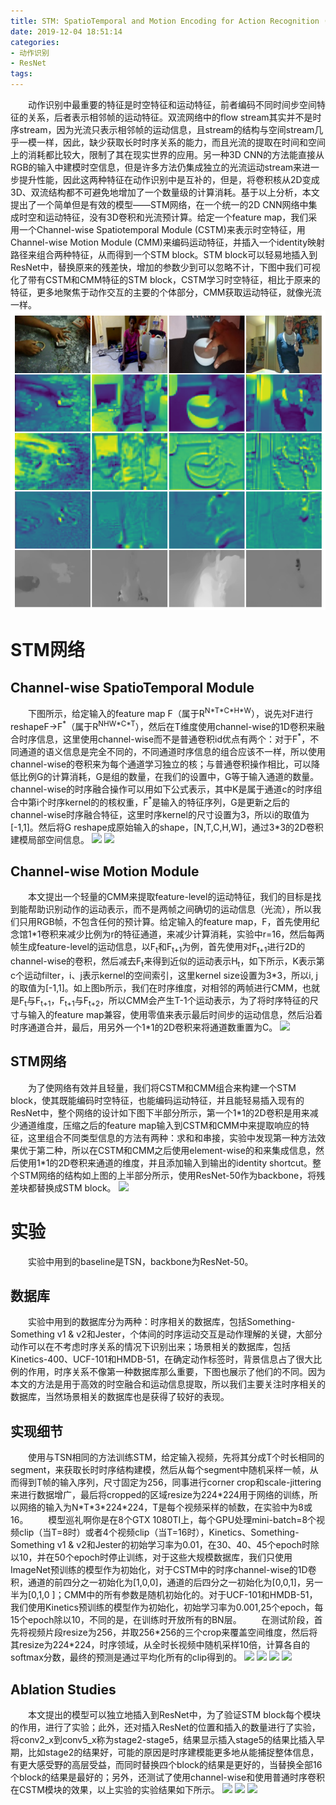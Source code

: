 ```yaml
---
title: STM: SpatioTemporal and Motion Encoding for Action Recognition (ICCV 2019)
date: 2019-12-04 18:51:14
categories: 
- 动作识别
- ResNet
tags:
---
```

&emsp;&emsp;动作识别中最重要的特征是时空特征和运动特征，前者编码不同时间步空间特征的关系，后者表示相邻帧的运动特征。双流网络中的flow stream其实并不是时序stream，因为光流只表示相邻帧的运动信息，且stream的结构与空间stream几乎一模一样，因此，缺少获取长时时序关系的能力，而且光流的提取在时间和空间上的消耗都比较大，限制了其在现实世界的应用。另一种3D CNN的方法能直接从RGB的输入中建模时空信息，但是许多方法仍集成独立的光流运动stream来进一步提升性能，因此这两种特征在动作识别中是互补的，但是，将卷积核从2D变成3D、双流结构都不可避免地增加了一个数量级的计算消耗。基于以上分析，本文提出了一个简单但是有效的模型——STM网络，在一个统一的2D CNN网络中集成时空和运动特征，没有3D卷积和光流预计算。给定一个feature map，我们采用一个Channel-wise Spatiotemporal Module (CSTM)来表示时空特征，用Channel-wise Motion Module (CMM)来编码运动特征，并插入一个identity映射路径来组合两种特征，从而得到一个STM block。STM block可以轻易地插入到ResNet中，替换原来的残差快，增加的参数少到可以忽略不计，下图中我们可视化了带有CSTM和CMM特征的STM block，CSTM学习时空特征，相比于原来的特征，更多地聚焦于动作交互的主要的个体部分，CMM获取运动特征，就像光流一样。
![](/images/STM/fig_vis.png "特征的可视化：第一行是输入的视频帧，第二行是conv2_1 block的输入feature map，第三行是CSTM输出的时空feature map，第四行是CMM输出的运动特征map，最后一行是由TV-L1提取的光流。")
# STM网络
## Channel-wise SpatioTemporal Module
&emsp;&emsp;下图所示，给定输入的feature map F（属于R<sup>N\*T\*C\*H\*W</sup>），说先对F进行reshapeF->F<sup>\*</sup>（属于R<sup>NHW\*C\*T</sup>），然后在T维度使用channel-wise的1D卷积来融合时序信息，这里使用channel-wise而不是普通卷积id优点有两个：对于F<sup>\*</sup>，不同通道的语义信息是完全不同的，不同通道时序信息的组合应该不一样，所以使用channel-wise的卷积来为每个通道学习独立的核；与普通卷积操作相比，可以降低比例G的计算消耗，G是组的数量，在我们的设置中，G等于输入通道的数量。channel-wise的时序融合操作可以用如下公式表示，其中K是属于通道c的时序组合中第i个时序kernel的的核权重，F<sup>\*</sup>是输入的特征序列，G是更新之后的channel-wise时序融合特征，这里时序kernel的尺寸设置为3，所以i的取值为[-1,1]。然后将G reshape成原始输入的shape，[N,T,C,H,W]，通过3\*3的2D卷积建模局部空间信息。
![](/images/AGC/fig_channel.png "")
![](/images/AGC/for_tem.png "")
## Channel-wise Motion Module
&emsp;&emsp;本文提出一个轻量的CMM来提取feature-level的运动特征，我们的目标是找到能帮助识别动作的运动表示，而不是两帧之间确切的运动信息（光流），所以我们只用RGB帧，不包含任何的预计算。给定输入的feature map，F，首先使用纪念馆1\*1卷积来减少比例为r的特征通道，来减少计算消耗，实验中r=16，然后每两帧生成feature-level的运动信息，以F<sub>t</sub>和F<sub>t+1</sub>为例，首先使用对F<sub>t+1</sub>进行2D的channel-wise的卷积，然后减去F<sub>t</sub>来得到近似的运动表示H<sub>t</sub>，如下所示，K表示第c个运动filter，i、j表示kernel的空间索引，这里kernel size设置为3\*3，所以i, j的取值为[-1,1]。如上图b所示，我们在时序维度，对相邻的两帧进行CMM，也就是F<sub>t</sub>与F<sub>t+1</sub>，F<sub>t+1</sub>与F<sub>t+2</sub>，所以CMM会产生T-1个运动表示，为了将时序特征的尺寸与输入的feature map兼容，使用零值来表示最后时间步的运动信息，然后沿着时序通道合并，最后，用另外一个1\*1的2D卷积来将通道数重置为C。
![](/images/AGC/for_motion.png "")
## STM网络
&emsp;&emsp;为了使网络有效并且轻量，我们将CSTM和CMM组合来构建一个STM block，使其既能编码时空特征，也能编码运动特征，并且能轻易插入现有的ResNet中，整个网络的设计如下图下半部分所示，第一个1\*1的2D卷积是用来减少通道维度，压缩之后的feature map输入到CSTM和CMM中来提取响应的特征，这里组合不同类型信息的方法有两种：求和和串接，实验中发现第一种方法效果优于第二种，所以在CSTM和CMM之后使用element-wise的和来集成信息，然后使用1\*1的2D卷积来通道的维度，并且添加输入到输出的identity shortcut。整个STM网络的结构如上图的上半部分所示，使用ResNet-50作为backbone，将残差块都替换成STM block。
![](/images/AGC/fig_stm.png "")
# 实验
&emsp;&emsp;实验中用到的baseline是TSN，backbone为ResNet-50。
## 数据库
&emsp;&emsp;实验中用到的数据库分为两种：时序相关的数据库，包括Something-Something v1 & v2和Jester，个体间的时序运动交互是动作理解的关键，大部分动作可以在不考虑时序关系的情况下识别出来；场景相关的数据库，包括Kinetics-400、UCF-101和HMDB-51，在确定动作标签时，背景信息占了很大比例的作用，时序关系不像第一种数据库那么重要，下图也展示了他们的不同。因为本文的方法是用于高效的时空融合和运动信息提取，所以我们主要关注时序相关的数据库，当然场景相关的数据库也是获得了较好的表现。
## 实现细节
&emsp;&emsp;使用与TSN相同的方法训练STM，给定输入视频，先将其分成T个时长相同的segment，来获取长时时序结构建模，然后从每个segment中随机采样一帧，从而得到T帧的输入序列，尺寸固定为256，同事进行corner crop和scale-jittering来进行数据增广，最后将cropped的区域resize为224\*224用于网络的训练，所以网络的输入为N\*T\*3\*224\*224，T是每个视频采样的帧数，在实验中为8或16。
&emsp;&emsp;模型巡礼啊你是在8个GTX 1080TI上，每个GPU处理mini-batch=8个视频clip（当T=8时）或者4个视频clip（当T=16时），Kinetics、Something-Something v1 & v2和Jester的初始学习率为0.01，在30、40、45个epoch时除以10，并在50个epoch时停止训练，对于这些大规模数据库，我们只使用ImageNet预训练的模型作为初始化，对于CSTM中的时序channel-wise的1D卷积，通道的前四分之一初始化为[1,0,0]，通道的后四分之一初始化为[0,0,1]，另一半为[0,1,0 ]；CMM中的所有参数是随机初始化的。对于UCF-101和HMDB-51，我们使用Kinetics预训练的模型作为初始化，初始学习率为0.001,25个epoch，每15个epoch除以10，不同的是，在训练时开放所有的BN层。
&emsp;&emsp;在测试阶段，首先将视频片段resize为256，并取256\*256的三个crop来覆盖空间维度，然后将其resize为224\*224，时序领域，从全时长视频中随机采样10倍，计算各自的softmax分数，最终的预测是通过平均化所有的clip得到的。
![](/images/AGC/tab_some.png "")
![](/images/AGC/tab_jester.png "")
![](/images/AGC/tab_kin.png "")
![](/images/AGC/tab_scene.png "")
## Ablation Studies
&emsp;&emsp;本文提出的模型可以独立地插入到ResNet中，为了验证STM block每个模块的作用，进行了实验；此外，还对插入ResNet的位置和插入的数量进行了实验，将conv2_x到conv5_x称为stage2-stage5，结果显示插入stage5的结果比插入早期，比如stage2的结果好，可能的原因是时序建模能更多地从能捕捉整体信息，有更大感受野的高层受益，而同时替换四个block的结果是更好的，当替换全部16个block的结果是最好的；另外，还测试了使用channel-wise和使用普通时序卷积在CSTM模块的效果，以上实验的实验结果如下所示。
![](/images/AGC/tab_abli.png "")
![](/images/AGC/tab_abla.png "")
![](/images/AGC/tab_runtime.png "")